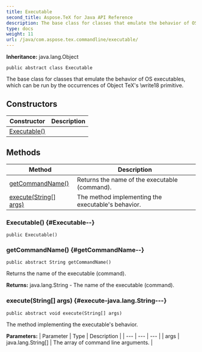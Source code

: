 ```yaml
---
title: Executable
second_title: Aspose.TeX for Java API Reference
description: The base class for classes that emulate the behavior of OS executables which can be run by the occurrences of Object TeXs write18 primitive.
type: docs
weight: 11
url: /java/com.aspose.tex.commandline/executable/
---
```

**Inheritance:**
java.lang.Object
```
public abstract class Executable
```

The base class for classes that emulate the behavior of OS executables, which can be run by the occurrences of Object TeX's \\write18 primitive.
## Constructors

| Constructor | Description |
| --- | --- |
| [Executable()](#Executable--) |  |
## Methods

| Method | Description |
| --- | --- |
| [getCommandName()](#getCommandName--) | Returns the name of the executable (command). |
| [execute(String[] args)](#execute-java.lang.String---) | The method implementing the executable's behavior. |
### Executable() {#Executable--}
```
public Executable()
```


### getCommandName() {#getCommandName--}
```
public abstract String getCommandName()
```


Returns the name of the executable (command).

**Returns:**
java.lang.String - The name of the executable (command).
### execute(String[] args) {#execute-java.lang.String---}
```
public abstract void execute(String[] args)
```


The method implementing the executable's behavior.

**Parameters:**
| Parameter | Type | Description |
| --- | --- | --- |
| args | java.lang.String[] | The array of command line arguments. |

